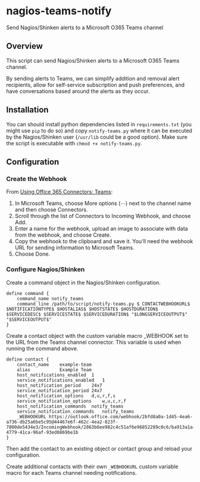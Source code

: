 
# nagios-teams-notify
Send Nagios/Shinken alerts to a Microsoft O365 Teams channel

## Overview

This script can send Nagios/Shinken alerts to a Microsoft O365 Teams channel.

By sending alerts to Teams, we can simplify addition and removal alert recipients, allow for self-service subscription and push preferences, and have conversations based around the alerts as they occur.

## Installation

You can should install python dependencies listed in `requirements.txt` (you might use `pip` to do so) and copy `notify-teams.py` where it can be executed by the Nagios/Shinken user (`/usr/lib` could be a good option). Make sure the script is  executable with `chmod +x notify-teams.py`.

## Configuration

### Create the Webhook

From [Using Office 365 Connectors: Teams](https://docs.microsoft.com/en-us/microsoftteams/platform/concepts/connectors/connectors-using#setting-up-a-custom-incoming-webhook):

1. In Microsoft Teams, choose More options (⋯) next to the channel name and then choose Connectors.
2. Scroll through the list of Connectors to Incoming Webhook, and choose Add.
3. Enter a name for the webhook, upload an image to associate with data from the webhook, and choose Create.
4. Copy the webhook to the clipboard and save it. You'll need the webhook URL for sending information to Microsoft Teams.
5. Choose Done.

### Configure Nagios/Shinken

Create a command object in the Nagios/Shinken configuration.

```
define command {
    command_name notify_teams
    command_line /path/to/script/notify-teams.py $_CONTACTWEBHOOKURL$ $NOTIFICATIONTYPE$ $HOSTALIAS$ $HOSTSTATE$ $HOSTDURATION$ $SERVICEDESC$ $SERVICESTATE$ $SERVICEDURATION$ "$LONGSERVICEOUTPUT$" "$SERVICEOUTPUT$"
}
```
Create a contact object with the custom variable macro _WEBHOOK set to the URL from the Teams channel connector. This variable is used when running the command above.

```
define contact {
    contact_name    example-team
    alias           Example Team
    host_notifications_enabled  1
    service_notifications_enabled   1
    host_notification_period    24x7
    service_notification_period 24x7 
    host_notification_options   d,u,r,f,s
    service_notification_options    w,u,c,r,f
    host_notification_commands  notify_teams
    service_notification_commands   notify_teams
    _WEBHOOKURL https://outlook.office.com/webhook/2bfd8a0a-1d45-4ea6-a736-db25a6be5c95@44467e6f-462c-4ea2-823f-7800de5434e3/IncomingWebhook/2863b6ee982c4c51af6e96852289c0c6/ba913a1a-4779-41ca-96af-93ed0869be1b
}
```

Then add the contact to an existing object or contact group and reload your configuration.

Create additional contacts with their own `_WEBHOOKURL` custom variable macro for each Teams channel needing notifications.
